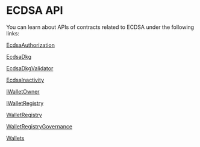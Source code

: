 # ECDSA API

You can learn about APIs of contracts related to ECDSA under the following
links:

[EcdsaAuthorization](./generated-docs/libraries/EcdsaAuthorization.md)

[EcdsaDkg](./generated-docs/libraries/EcdsaDkg.md)

[EcdsaDkgValidator](./generated-docs/EcdsaDkgValidator.md)

[EcdsaInactivity](./generated-docs/libraries/EcdsaInactivity.md)

[IWalletOwner](./generated-docs/api/IWalletOwner.md)

[IWalletRegistry](./generated-docs/api/IWalletRegistry.md)

[WalletRegistry](./generated-docs/WalletRegistry.md)

[WalletRegistryGovernance](./generated-docs/WalletRegistryGovernance.md)

[Wallets](./generated-docs/libraries/Wallets.md)
